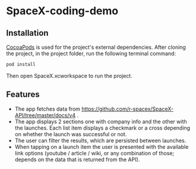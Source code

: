 # SpaceX-coding-demo

## Installation

[CocoaPods](http://cocoapods.org/) is used for the project's external dependencies. After cloning the project, in the project folder, run the following terminal command:

```ruby
pod install
```

Then open SpaceX.xcworkspace to run the project.

## Features

- The app fetches data from https://github.com/r-spacex/SpaceX-API/tree/master/docs/v4 .
- The app displays 2 sections one with company info and the other with the launches. Each list item displays a checkmark or a cross depending on whether the launch was successful or not.
- The user can filter the results, which are persisted between launches.
- When tapping on a launch item the user is presented with the available link options (youtube / article / wiki, or any combination of those; depends on the data that is returned from the API).
